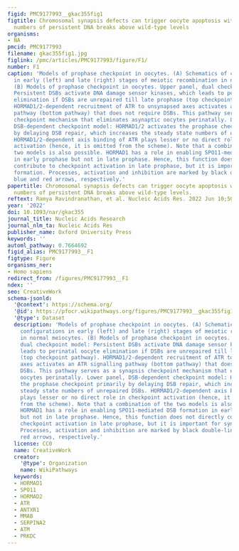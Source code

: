 ```yaml
---
figid: PMC9177993__gkac355fig1
figtitle: Chromosomal synapsis defects can trigger oocyte apoptosis without elevating
  numbers of persistent DNA breaks above wild-type levels
organisms:
- NA
pmcid: PMC9177993
filename: gkac355fig1.jpg
figlink: /pmc/articles/PMC9177993/figure/F1/
number: F1
caption: 'Models of prophase checkpoint in oocytes. (A) Schematics of chromosome configurations
  in early (left) and late (right) stages of meiotic recombination in normal meiocytes.
  (B) Models of prophase checkpoint in oocytes. Upper panel, dual checkpoint model:
  Persistent DSBs activate DNA damage sensor kinases, which leads to perinatal oocyte
  elimination if DSBs are unrepaired till late prophase (top checkpoint pathway).
  HORMAD1/2-dependent recruitment of ATR to unsynapsed axes activates an ATR signalling
  pathway (bottom pathway) that does not require DSBs. This pathway serves as a synapsis
  checkpoint mechanism that eliminates asynaptic oocytes perinatally. Lower panel,
  DSB-dependent checkpoint model: HORMAD1/2 activates the prophase checkpoint primarily
  by delaying DSB repair, which increases the steady state numbers of unrepaired DSBs.
  HORMAD1/2-dependent axis binding of ATR plays lesser or no direct role in checkpoint
  activation (hence, it is omitted from the scheme). Note that a combination of the
  two models is also possible. HORMAD1 has a role in enabling SPO11-mediated DSB formation
  in early prophase but not in late prophase. Hence, this function does not directly
  contribute to checkpoint activation in late prophase, but it is important for synapsis
  formation. Processes, activation and inhibition are marked by black double-line,
  blue and red arrows, respectively.'
papertitle: Chromosomal synapsis defects can trigger oocyte apoptosis without elevating
  numbers of persistent DNA breaks above wild-type levels.
reftext: Ramya Ravindranathan, et al. Nucleic Acids Res. 2022 Jun 10;50(10):5617-5634.
year: '2022'
doi: 10.1093/nar/gkac355
journal_title: Nucleic Acids Research
journal_nlm_ta: Nucleic Acids Res
publisher_name: Oxford University Press
keywords: ''
automl_pathway: 0.7664692
figid_alias: PMC9177993__F1
figtype: Figure
organisms_ner:
- Homo sapiens
redirect_from: /figures/PMC9177993__F1
ndex: ''
seo: CreativeWork
schema-jsonld:
  '@context': https://schema.org/
  '@id': https://pfocr.wikipathways.org/figures/PMC9177993__gkac355fig1.html
  '@type': Dataset
  description: 'Models of prophase checkpoint in oocytes. (A) Schematics of chromosome
    configurations in early (left) and late (right) stages of meiotic recombination
    in normal meiocytes. (B) Models of prophase checkpoint in oocytes. Upper panel,
    dual checkpoint model: Persistent DSBs activate DNA damage sensor kinases, which
    leads to perinatal oocyte elimination if DSBs are unrepaired till late prophase
    (top checkpoint pathway). HORMAD1/2-dependent recruitment of ATR to unsynapsed
    axes activates an ATR signalling pathway (bottom pathway) that does not require
    DSBs. This pathway serves as a synapsis checkpoint mechanism that eliminates asynaptic
    oocytes perinatally. Lower panel, DSB-dependent checkpoint model: HORMAD1/2 activates
    the prophase checkpoint primarily by delaying DSB repair, which increases the
    steady state numbers of unrepaired DSBs. HORMAD1/2-dependent axis binding of ATR
    plays lesser or no direct role in checkpoint activation (hence, it is omitted
    from the scheme). Note that a combination of the two models is also possible.
    HORMAD1 has a role in enabling SPO11-mediated DSB formation in early prophase
    but not in late prophase. Hence, this function does not directly contribute to
    checkpoint activation in late prophase, but it is important for synapsis formation.
    Processes, activation and inhibition are marked by black double-line, blue and
    red arrows, respectively.'
  license: CC0
  name: CreativeWork
  creator:
    '@type': Organization
    name: WikiPathways
  keywords:
  - HORMAD1
  - SPO11
  - HORMAD2
  - ATR
  - ANTXR1
  - MMAB
  - SERPINA2
  - ATM
  - PRKDC
---
```

